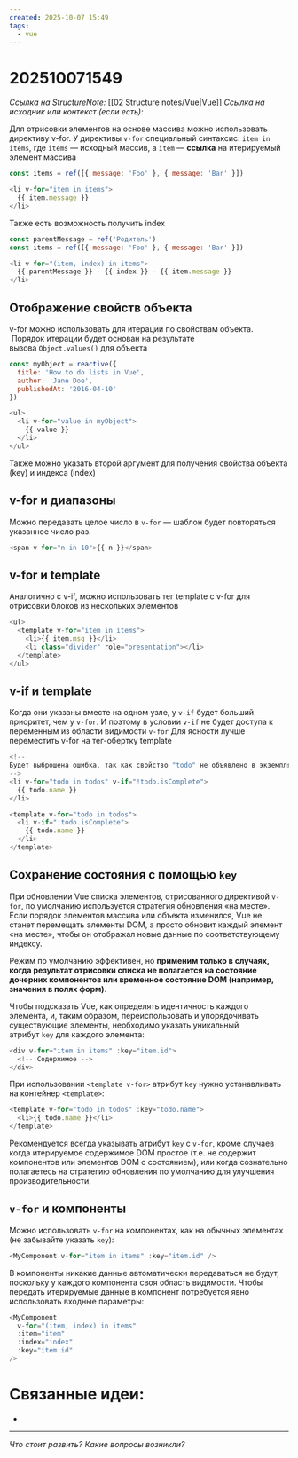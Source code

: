 ```yaml
---
created: 2025-10-07 15:49
tags:
  - vue
---
```

# 202510071549
*Ссылка на StructureNote:* [[02 Structure notes/Vue|Vue]]
*Ссылка на исходник или контекст (если есть):* 

Для отрисовки элементов на основе массива можно использовать директиву v-for.
У директивы `v-for` специальный синтаксис: `item in items`, где `items` — исходный массив, а `item` — **ссылка** на итерируемый элемент массива
```js
const items = ref([{ message: 'Foo' }, { message: 'Bar' }])

<li v-for="item in items">
  {{ item.message }}
</li>
```
Также есть возможность получить index
```js
const parentMessage = ref('Родитель')
const items = ref([{ message: 'Foo' }, { message: 'Bar' }])

<li v-for="(item, index) in items">
  {{ parentMessage }} - {{ index }} - {{ item.message }}
</li>
```
## Отображение свойств объекта
v-for можно использовать для итерации по свойствам объекта.  Порядок итерации будет основан на результате вызова `Object.values()` для объекта
```js
const myObject = reactive({
  title: 'How to do lists in Vue',
  author: 'Jane Doe',
  publishedAt: '2016-04-10'
})
```

```js
<ul>
  <li v-for="value in myObject">
    {{ value }}
  </li>
</ul>
```
Также можно указать второй аргумент для получения свойства объекта (key) и индекса (index)
## v-for и диапазоны
Можно передавать целое число в `v-for` — шаблон будет повторяться указанное число раз.
```js
<span v-for="n in 10">{{ n }}</span>
```

## v-for и template
Аналогично с v-if,  можно использовать тег template с v-for для отрисовки блоков из нескольких элементов
```js
<ul>
  <template v-for="item in items">
    <li>{{ item.msg }}</li>
    <li class="divider" role="presentation"></li>
  </template>
</ul>
```
## v-if и template
Когда они указаны вместе на одном узле, у `v-if` будет больший приоритет, чем у `v-for`. И поэтому в условии `v-if` не будет доступа к переменным из области видимости `v-for`
Для ясности лучше переместить v-for на тег-обертку template
```js
<!--
Будет выброшена ошибка, так как свойство "todo" не объявлено в экземпляре.
-->
<li v-for="todo in todos" v-if="!todo.isComplete">
  {{ todo.name }}
</li>

<template v-for="todo in todos">
  <li v-if="!todo.isComplete">
    {{ todo.name }}
  </li>
</template>
```

## Сохранение состояния с помощью `key`
При обновлении Vue списка элементов, отрисованного директивой `v-for`, по умолчанию используется стратегия обновления «на месте». Если порядок элементов массива или объекта изменился, Vue не станет перемещать элементы DOM, а просто обновит каждый элемент «на месте», чтобы он отображал новые данные по соответствующему индексу.

Режим по умолчанию эффективен, но **применим только в случаях, когда результат отрисовки списка не полагается на состояние дочерних компонентов или временное состояние DOM (например, значения в полях форм)**.

Чтобы подсказать Vue, как определять идентичность каждого элемента, и, таким образом, переиспользовать и упорядочивать существующие элементы, необходимо указать уникальный атрибут `key` для каждого элемента:
```js
<div v-for="item in items" :key="item.id">
  <!-- Содержимое -->
</div>
```
При использовании `<template v-for>` атрибут `key` нужно устанавливать на контейнер `<template>`:
```js
<template v-for="todo in todos" :key="todo.name">
  <li>{{ todo.name }}</li>
</template>
```
Рекомендуется всегда указывать атрибут `key` с `v-for`, кроме случаев когда итерируемое содержимое DOM простое (т.е. не содержит компонентов или элементов DOM с состоянием), или когда сознательно полагаетесь на стратегию обновления по умолчанию для улучшения производительности.

## `v-for` и компоненты
Можно использовать `v-for` на компонентах, как на обычных элементах (не забывайте указать `key`):
```js
<MyComponent v-for="item in items" :key="item.id" />
```
В компоненты никакие данные автоматически передаваться не будут, поскольку у каждого компонента своя область видимости. Чтобы передать итерируемые данные в компонент потребуется явно использовать входные параметры: 
```js
<MyComponent
  v-for="(item, index) in items"
  :item="item"
  :index="index"
  :key="item.id"
/>
```
# Связанные идеи:
* 
---

*Что стоит развить? Какие вопросы возникли?*